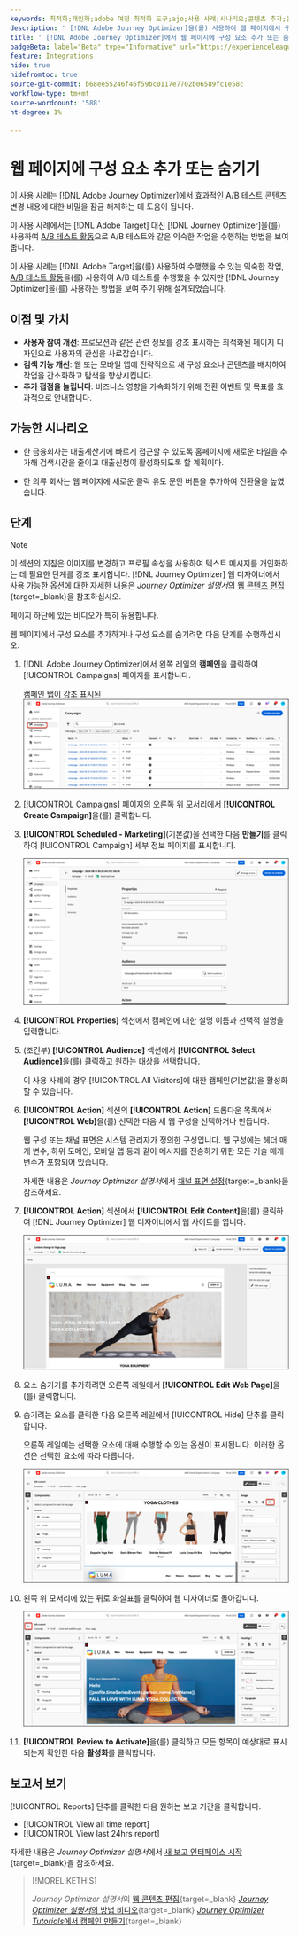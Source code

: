 ```yaml
---
keywords: 최적화;개인화;adobe 여정 최적화 도구;ajo;사용 사례;시나리오;콘텐츠 추가;콘텐츠 숨기기;구성 요소 추가;구성 요소 숨기기
description: ' [!DNL Adobe Journey Optimizer]을(를) 사용하여 웹 페이지에서 구성 요소를 추가하거나 숨기는 방법에 대해 알아봅니다.'
title: ' [!DNL Adobe Journey Optimizer]에서 웹 페이지에 구성 요소 추가 또는 숨기기'
badgeBeta: label="Beta" type="Informative" url="https://experienceleague.adobe.com/docs/target/using/introduction/intro.html#beta newtab=true" tooltip=" [!DNL Adobe Target]의 Beta 기능"
feature: Integrations
hide: true
hidefromtoc: true
source-git-commit: b68ee55246f46f59bc0117e7702b06589fc1e58c
workflow-type: tm+mt
source-wordcount: '588'
ht-degree: 1%

---
```


# 웹 페이지에 구성 요소 추가 또는 숨기기

이 사용 사례는 [!DNL Adobe Journey Optimizer]에서 효과적인 A/B 테스트 콘텐츠 변경 내용에 대한 비밀을 잠금 해제하는 데 도움이 됩니다.

이 사용 사례에서는 [!DNL Adobe Target] 대신 [!DNL Journey Optimizer]을(를) 사용하여 [A/B 테스트 활동](/help/main/c-activities/t-test-ab/test-ab.md)으로 A/B 테스트와 같은 익숙한 작업을 수행하는 방법을 보여 줍니다.

이 사용 사례는 [!DNL Adobe Target]을(를) 사용하여 수행했을 수 있는 익숙한 작업, [A/B 테스트 활동](/help/main/c-activities/t-test-ab/test-ab.md)을(를) 사용하여 A/B 테스트를 수행했을 수 있지만 [!DNL Journey Optimizer]을(를) 사용하는 방법을 보여 주기 위해 설계되었습니다.

## 이점 및 가치

* **사용자 참여 개선**: 프로모션과 같은 관련 정보를 강조 표시하는 최적화된 페이지 디자인으로 사용자의 관심을 사로잡습니다.
* **검색 기능 개선**: 웹 또는 모바일 앱에 전략적으로 새 구성 요소나 콘텐츠를 배치하여 작업을 간소화하고 탐색을 향상시킵니다.
* **추가 접점을 늘립니다**: 비즈니스 영향을 가속화하기 위해 전환 이벤트 및 목표를 효과적으로 안내합니다.

## 가능한 시나리오

* 한 금융회사는 대출계산기에 빠르게 접근할 수 있도록 홈페이지에 새로운 타일을 추가해 검색시간을 줄이고 대출신청이 활성화되도록 할 계획이다.

* 한 의류 회사는 웹 페이지에 새로운 클릭 유도 문안 버튼을 추가하여 전환율을 높였습니다.

## 단계

>[!NOTE]
>
>이 섹션의 지침은 이미지를 변경하고 프로필 속성을 사용하여 텍스트 메시지를 개인화하는 데 필요한 단계를 강조 표시합니다. [!DNL Journey Optimizer] 웹 디자이너에서 사용 가능한 옵션에 대한 자세한 내용은 *Journey Optimizer 설명서*&#x200B;의 [웹 콘텐츠 편집](https://experienceleague.adobe.com/en/docs/journey-optimizer/using/web/author-web-pages/edit-web-content){target=_blank}을 참조하십시오.
>
>페이지 하단에 있는 비디오가 특히 유용합니다.

웹 페이지에서 구성 요소를 추가하거나 구성 요소를 숨기려면 다음 단계를 수행하십시오.

1. [!DNL Adobe Journey Optimizer]에서 왼쪽 레일의 **캠페인**&#x200B;을 클릭하여 [!UICONTROL Campaigns] 페이지를 표시합니다.

   캠페인 탭이 강조 표시된 ![Adobe Journey Optimizer 랜딩 페이지입니다.](/help/main/c-integrating-target-with-mac/ajo/assets/ajo-landing-page.png)

1. [!UICONTROL Campaigns] 페이지의 오른쪽 위 모서리에서 **[!UICONTROL Create Campaign]**&#x200B;을(를) 클릭합니다.

1. **[!UICONTROL Scheduled - Marketing]**(기본값)을 선택한 다음 **만들기**&#x200B;를 클릭하여 [!UICONTROL Campaign] 세부 정보 페이지를 표시합니다.

   ![Adobe Journey Optimizer의 캠페인 세부 정보 페이지](/help/main/c-integrating-target-with-mac/ajo/assets/campaign-details.png)

1. **[!UICONTROL Properties]** 섹션에서 캠페인에 대한 설명 이름과 선택적 설명을 입력합니다.

1. (조건부) **[!UICONTROL Audience]** 섹션에서 **[!UICONTROL Select Audience]**&#x200B;을(를) 클릭하고 원하는 대상을 선택합니다.

   이 사용 사례의 경우 [!UICONTROL All Visitors]에 대한 캠페인(기본값)을 활성화할 수 있습니다.

1. **[!UICONTROL Action]** 섹션의 **[!UICONTROL Action]** 드롭다운 목록에서 **[!UICONTROL Web]**&#x200B;을(를) 선택한 다음 새 웹 구성을 선택하거나 만듭니다.

   웹 구성 또는 채널 표면은 시스템 관리자가 정의한 구성입니다. 웹 구성에는 헤더 매개 변수, 하위 도메인, 모바일 앱 등과 같이 메시지를 전송하기 위한 모든 기술 매개 변수가 포함되어 있습니다.

   자세한 내용은 *Journey Optimizer 설명서*&#x200B;에서 [채널 표면 설정](https://experienceleague.adobe.com/en/docs/journey-optimizer/using/configuration/channel-surfaces#set-up-channel-surfaces){target=_blank}을 참조하세요.

1. **[!UICONTROL Action]** 섹션에서 **[!UICONTROL Edit Content]**&#x200B;을(를) 클릭하여 [!DNL Journey Optimizer] 웹 디자이너에서 웹 사이트를 엽니다.

   ![LUMA 웹 사이트의 요가 랜딩 페이지](/help/main/c-integrating-target-with-mac/ajo/assets/luma-yoga-landing.png)

1. 요소 숨기기를 추가하려면 오른쪽 레일에서 **[!UICONTROL Edit Web Page]**&#x200B;을(를) 클릭합니다.

1. 숨기려는 요소를 클릭한 다음 오른쪽 레일에서 [!UICONTROL Hide] 단추를 클릭합니다.

   오른쪽 레일에는 선택한 요소에 대해 수행할 수 있는 옵션이 표시됩니다. 이러한 옵션은 선택한 요소에 따라 다릅니다.

   ![요소 숨기기 단추](/help/main/c-integrating-target-with-mac/ajo/assets/hide-element.png)

1. 왼쪽 위 모서리에 있는 뒤로 화살표를 클릭하여 웹 디자이너로 돌아갑니다.

   ![뒤로 화살표](/help/main/c-integrating-target-with-mac/ajo/assets/back-arrow.png)

1. **[!UICONTROL Review to Activate]**&#x200B;을(를) 클릭하고 모든 항목이 예상대로 표시되는지 확인한 다음 **활성화**&#x200B;를 클릭합니다.

## 보고서 보기

[!UICONTROL Reports] 단추를 클릭한 다음 원하는 보고 기간을 클릭합니다.

* [!UICONTROL View all time report]
* [!UICONTROL View last 24hrs report]

자세한 내용은 *Journey Optimizer 설명서*&#x200B;에서 [새 보고 인터페이스 시작](https://experienceleague.adobe.com/en/docs/journey-optimizer/using/channel-report/report-gs-cja){target=_blank}을 참조하세요.

>[!MORELIKETHIS]
>
>*Journey Optimizer 설명서*&#x200B;의 [웹 콘텐츠 편집](https://experienceleague.adobe.com/en/docs/journey-optimizer/using/web/author-web-pages/edit-web-content){target=_blank}
>[*Journey Optimizer 설명서*&#x200B;의 방법 비디오](https://experienceleague.adobe.com/en/docs/journey-optimizer/using/web/author-web-pages/edit-web-content#video){target=_blank}
>[*Journey Optimizer Tutorials*&#x200B;에서 캠페인 만들기](https://experienceleague.adobe.com/en/docs/journey-optimizer-learn/tutorials/create-campaigns/create-a-campaign){target=_blank}